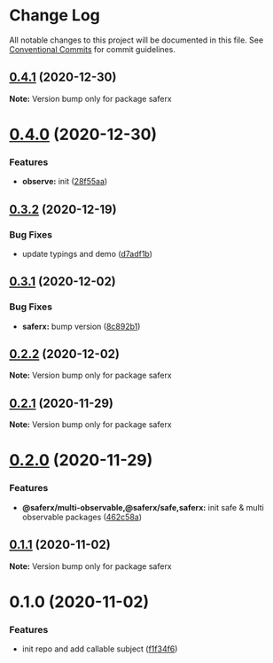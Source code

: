 # Change Log

All notable changes to this project will be documented in this file.
See [Conventional Commits](https://conventionalcommits.org) for commit guidelines.

## [0.4.1](https://github.com/KrickRay/saferx/compare/saferx@0.4.0...saferx@0.4.1) (2020-12-30)

**Note:** Version bump only for package saferx





# [0.4.0](https://github.com/KrickRay/saferx/compare/saferx@0.3.2...saferx@0.4.0) (2020-12-30)


### Features

* **observe:** init ([28f55aa](https://github.com/KrickRay/saferx/commit/28f55aa310955ee0bd961ca82ad51de812217388))





## [0.3.2](https://github.com/KrickRay/saferx/compare/saferx@0.3.1...saferx@0.3.2) (2020-12-19)


### Bug Fixes

* update typings and demo ([d7adf1b](https://github.com/KrickRay/saferx/commit/d7adf1bb70337696baf5d751d9d3d58081270807))





## [0.3.1](https://github.com/KrickRay/saferx/compare/saferx@0.2.2...saferx@0.3.1) (2020-12-02)


### Bug Fixes

* **saferx:** bump version ([8c892b1](https://github.com/KrickRay/saferx/commit/8c892b1e61c41cf1068cb6ea89c9b31bb1be9b8e))





## [0.2.2](https://github.com/KrickRay/saferx/compare/saferx@0.2.1...saferx@0.2.2) (2020-12-02)

**Note:** Version bump only for package saferx





## [0.2.1](https://github.com/KrickRay/saferx/compare/saferx@0.2.0...saferx@0.2.1) (2020-11-29)

**Note:** Version bump only for package saferx





# [0.2.0](https://github.com/KrickRay/saferx/compare/saferx@0.1.1...saferx@0.2.0) (2020-11-29)


### Features

* **@saferx/multi-observable,@saferx/safe,saferx:** init safe & multi observable packages ([462c58a](https://github.com/KrickRay/saferx/commit/462c58a9ba57296e368925cc41569785a1526eea))





## [0.1.1](https://github.com/KrickRay/saferx/compare/saferx@0.1.0...saferx@0.1.1) (2020-11-02)

**Note:** Version bump only for package saferx





# 0.1.0 (2020-11-02)


### Features

* init repo and add callable subject ([f1f34f6](https://github.com/KrickRay/saferx/commit/f1f34f61e98042f8f25cd800667ffbfba7122d99))
